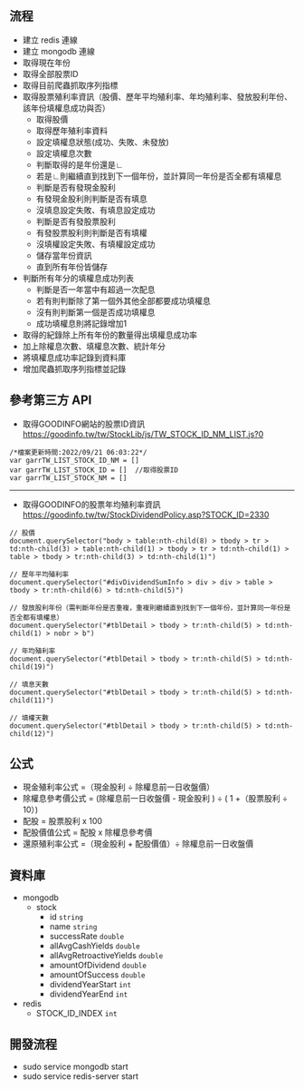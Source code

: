 ## 流程
- 建立 redis 連線
- 建立 mongodb 連線
- 取得現在年份
- 取得全部股票ID
- 取得目前爬蟲抓取序列指標
- 取得股票殖利率資訊（股價、歷年平均殖利率、年均殖利率、發放股利年份、該年份填權息成功與否）
  - 取得股價
  - 取得歷年殖利率資料
  - 設定填權息狀態(成功、失敗、未發放)
  - 設定填權息次數
  - 判斷取得的是年份還是∟
  - 若是∟則繼續直到找到下一個年份，並計算同一年份是否全都有填權息
  - 判斷是否有發現金股利
  - 有發現金股利則判斷是否有填息
  - 沒填息設定失敗、有填息設定成功
  - 判斷是否有發股票股利
  - 有發股票股利則判斷是否有填權
  - 沒填權設定失敗、有填權設定成功
  - 儲存當年份資訊
  - 直到所有年份皆儲存
- 判斷所有年分的填權息成功列表
  - 判斷是否一年當中有超過一次配息
  - 若有則判斷除了第一個外其他全部都要成功填權息
  - 沒有則判斷第一個是否成功填權息
  - 成功填權息則將記錄增加1
- 取得的紀錄除上所有年份的數量得出填權息成功率
- 加上除權息次數、填權息次數、統計年分
- 將填權息成功率記錄到資料庫
- 增加爬蟲抓取序列指標並記錄
  
## 參考第三方 API
- 取得GOODINFO網站的股票ID資訊 <https://goodinfo.tw/tw/StockLib/js/TW_STOCK_ID_NM_LIST.js?0>  
```
/*檔案更新時間:2022/09/21 06:03:22*/
var garrTW_LIST_STOCK_ID_NM = []
var garrTW_LIST_STOCK_ID = []  //取得股票ID
var garrTW_LIST_STOCK_NM = []
```

---

- 取得GOODINFO的股票年均殖利率資訊 https://goodinfo.tw/tw/StockDividendPolicy.asp?STOCK_ID=2330  

```
// 股價
document.querySelector("body > table:nth-child(8) > tbody > tr > td:nth-child(3) > table:nth-child(1) > tbody > tr > td:nth-child(1) > table > tbody > tr:nth-child(3) > td:nth-child(1)")

// 歷年平均殖利率
document.querySelector("#divDividendSumInfo > div > div > table > tbody > tr:nth-child(6) > td:nth-child(5)")

// 發放股利年份（需判斷年份是否重複，重複則繼續直到找到下一個年份，並計算同一年份是否全都有填權息）
document.querySelector("#tblDetail > tbody > tr:nth-child(5) > td:nth-child(1) > nobr > b")

// 年均殖利率
document.querySelector("#tblDetail > tbody > tr:nth-child(5) > td:nth-child(19)")

// 填息天數
document.querySelector("#tblDetail > tbody > tr:nth-child(5) > td:nth-child(11)")

// 填權天數
document.querySelector("#tblDetail > tbody > tr:nth-child(5) > td:nth-child(12)")
```

## 公式
- 現金殖利率公式 =（現金股利 ÷ 除權息前一日收盤價）
- 除權息參考價公式 = (除權息前一日收盤價 - 現金股利 ) ÷ ( 1 +（股票股利 ÷ 10）)
- 配股 = 股票股利 x 100
- 配股價值公式 = 配股 x 除權息參考價
- 還原殖利率公式 =（現金股利 + 配股價值）÷ 除權息前一日收盤價

## 資料庫
- mongodb
  - stock
    - id `string`
    - name `string`
    - successRate `double`
    - allAvgCashYields `double`
    - allAvgRetroactiveYields `double`
    - amountOfDividend `double`
    - amountOfSuccess `double`
    - dividendYearStart `int`
    - dividendYearEnd `int`
- redis
  - STOCK_ID_INDEX `int`

## 開發流程
- sudo service mongodb start
- sudo service redis-server start